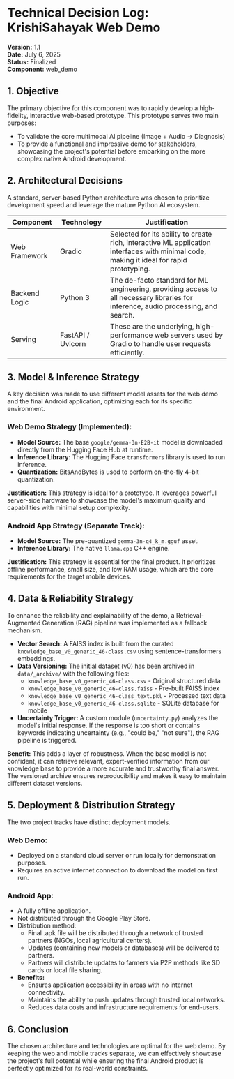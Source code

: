 # Technical Decision Log: KrishiSahayak Web Demo

**Version:** 1.1  
**Date:** July 6, 2025  
**Status:** Finalized  
**Component:** web_demo

## 1. Objective

The primary objective for this component was to rapidly develop a high-fidelity, interactive web-based prototype. This prototype serves two main purposes:
- To validate the core multimodal AI pipeline (Image + Audio → Diagnosis)
- To provide a functional and impressive demo for stakeholders, showcasing the project's potential before embarking on the more complex native Android development.

## 2. Architectural Decisions

A standard, server-based Python architecture was chosen to prioritize development speed and leverage the mature Python AI ecosystem.

| Component | Technology | Justification |
|-----------|------------|---------------|
| Web Framework | Gradio | Selected for its ability to create rich, interactive ML application interfaces with minimal code, making it ideal for rapid prototyping. |
| Backend Logic | Python 3 | The de-facto standard for ML engineering, providing access to all necessary libraries for inference, audio processing, and search. |
| Serving | FastAPI / Uvicorn | These are the underlying, high-performance web servers used by Gradio to handle user requests efficiently. |

## 3. Model & Inference Strategy

A key decision was made to use different model assets for the web demo and the final Android application, optimizing each for its specific environment.

### Web Demo Strategy (Implemented):
- **Model Source:** The base `google/gemma-3n-E2B-it` model is downloaded directly from the Hugging Face Hub at runtime.
- **Inference Library:** The Hugging Face `transformers` library is used to run inference.
- **Quantization:** BitsAndBytes is used to perform on-the-fly 4-bit quantization.

**Justification:** This strategy is ideal for a prototype. It leverages powerful server-side hardware to showcase the model's maximum quality and capabilities with minimal setup complexity.

### Android App Strategy (Separate Track):
- **Model Source:** The pre-quantized `gemma-3n-q4_k_m.gguf` asset.
- **Inference Library:** The native `llama.cpp` C++ engine.

**Justification:** This strategy is essential for the final product. It prioritizes offline performance, small size, and low RAM usage, which are the core requirements for the target mobile devices.

## 4. Data & Reliability Strategy

To enhance the reliability and explainability of the demo, a Retrieval-Augmented Generation (RAG) pipeline was implemented as a fallback mechanism.

- **Vector Search:** A FAISS index is built from the curated `knowledge_base_v0_generic_46-class.csv` using sentence-transformers embeddings.
- **Data Versioning:** The initial dataset (v0) has been archived in `data/_archive/` with the following files:
  - `knowledge_base_v0_generic_46-class.csv` - Original structured data
  - `knowledge_base_v0_generic_46-class.faiss` - Pre-built FAISS index
  - `knowledge_base_v0_generic_46-class_text.pkl` - Processed text data
  - `knowledge_base_v0_generic_46-class.sqlite` - SQLite database for mobile
- **Uncertainty Trigger:** A custom module (`uncertainty.py`) analyzes the model's initial response. If the response is too short or contains keywords indicating uncertainty (e.g., "could be," "not sure"), the RAG pipeline is triggered.

**Benefit:** This adds a layer of robustness. When the base model is not confident, it can retrieve relevant, expert-verified information from our knowledge base to provide a more accurate and trustworthy final answer. The versioned archive ensures reproducibility and makes it easy to maintain different dataset versions.

## 5. Deployment & Distribution Strategy

The two project tracks have distinct deployment models.

### Web Demo:
- Deployed on a standard cloud server or run locally for demonstration purposes.
- Requires an active internet connection to download the model on first run.

### Android App:
- A fully offline application.
- Not distributed through the Google Play Store.
- Distribution method:
  - Final .apk file will be distributed through a network of trusted partners (NGOs, local agricultural centers).
  - Updates (containing new models or databases) will be delivered to partners.
  - Partners will distribute updates to farmers via P2P methods like SD cards or local file sharing.
- **Benefits:**
  - Ensures application accessibility in areas with no internet connectivity.
  - Maintains the ability to push updates through trusted local networks.
  - Reduces data costs and infrastructure requirements for end-users.

## 6. Conclusion

The chosen architecture and technologies are optimal for the web demo. By keeping the web and mobile tracks separate, we can effectively showcase the project's full potential while ensuring the final Android product is perfectly optimized for its real-world constraints.
